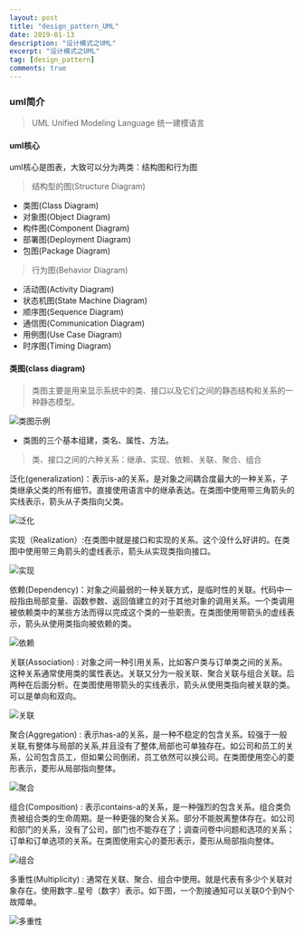 ```yaml
---
layout: post
title: "design_pattern_UML"
date: 2019-01-13
description: "设计模式之UML"
excerpt: "设计模式之UML"
tag: [design_pattern]
comments: true
---
```

### uml简介

> UML Unified Modeling Language 统一建模语言

#### uml核心

uml核心是图表，大致可以分为两类：结构图和行为图

> 结构型的图(Structure Diagram)

- 类图(Class Diagram)
- 对象图(Object Diagram)
- 构件图(Component Diagram)
- 部署图(Deployment Diagram)
- 包图(Package Diagram)

> 行为图(Behavior Diagram)

- 活动图(Activity Diagram)
- 状态机图(State Machine Diagram)
- 顺序图(Sequence Diagram)
- 通信图(Communication Diagram)
- 用例图(Use Case Diagram)
- 时序图(Timing Diagram)

#### 类图(class diagram)
>类图主要是用来显示系统中的类、接口以及它们之间的静态结构和关系的一种静态模型。


![类图示例](https://github.com/lindage1994/images/raw/master/blog/2019/design_pattern_1.png)


- 类图的三个基本组建，类名、属性、方法。

> 类、接口之间的六种关系：继承、实现、依赖、关联、聚合、组合

泛化(generalization)：表示is-a的关系，是对象之间耦合度最大的一种关系，子类继承父类的所有细节。直接使用语言中的继承表达。在类图中使用带三角箭头的实线表示，箭头从子类指向父类。


![泛化](https://github.com/lindage1994/images/raw/master/blog/2019/design_pattern2.jpg)


实现（Realization）:在类图中就是接口和实现的关系。这个没什么好讲的。在类图中使用带三角箭头的虚线表示，箭头从实现类指向接口。


![实现](https://github.com/lindage1994/images/raw/master/blog/2019/design_pattern3.jpg)


依赖(Dependency)：对象之间最弱的一种关联方式，是临时性的关联。代码中一般指由局部变量、函数参数、返回值建立的对于其他对象的调用关系。一个类调用被依赖类中的某些方法而得以完成这个类的一些职责。在类图使用带箭头的虚线表示，箭头从使用类指向被依赖的类。


![依赖](https://github.com/lindage1994/images/raw/master/blog/2019/design_pattern4.jpg)


关联(Association) : 对象之间一种引用关系，比如客户类与订单类之间的关系。这种关系通常使用类的属性表达。关联又分为一般关联、聚合关联与组合关联。后两种在后面分析。在类图使用带箭头的实线表示，箭头从使用类指向被关联的类。可以是单向和双向。


![关联](https://github.com/lindage1994/images/raw/master/blog/2019/design_pattern5.jpg)


聚合(Aggregation) : 表示has-a的关系，是一种不稳定的包含关系。较强于一般关联,有整体与局部的关系,并且没有了整体,局部也可单独存在。如公司和员工的关系，公司包含员工，但如果公司倒闭，员工依然可以换公司。在类图使用空心的菱形表示，菱形从局部指向整体。


![聚合](https://github.com/lindage1994/images/raw/master/blog/2019/design_pattern6.jpg)


组合(Composition) : 表示contains-a的关系，是一种强烈的包含关系。组合类负责被组合类的生命周期。是一种更强的聚合关系。部分不能脱离整体存在。如公司和部门的关系，没有了公司，部门也不能存在了；调查问卷中问题和选项的关系；订单和订单选项的关系。在类图使用实心的菱形表示，菱形从局部指向整体。


![组合](https://github.com/lindage1994/images/raw/master/blog/2019/design_pattern7.jpg)


多重性(Multiplicity) : 通常在关联、聚合、组合中使用。就是代表有多少个关联对象存在。使用数字..星号（数字）表示。如下图，一个割接通知可以关联0个到N个故障单。


![多重性](https://github.com/lindage1994/images/raw/master/blog/2019/design_pattern8.jpg)
